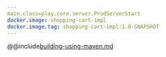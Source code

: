```yaml
---
main.class=play.core.server.ProdServerStart
docker.image: shopping-cart-impl
docker.image.tag: shopping-cart-impl:1.0-SNAPSHOT
---
```

@@include[building-using-maven.md](../includes/building-using-maven.md)